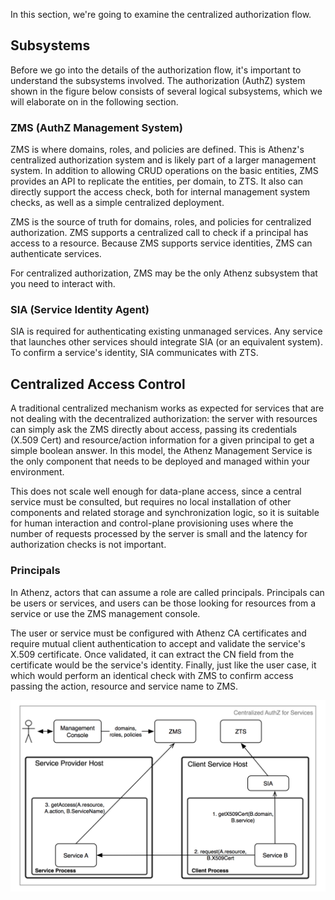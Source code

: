 In this section, we're going to examine the centralized authorization flow.

## Subsystems

Before we go into the details of the authorization flow, it's important
to understand the subsystems involved. The authorization (AuthZ) system
shown in the figure below consists of several logical subsystems, which
we will elaborate on in the following section.

### ZMS (AuthZ Management System)

ZMS is where domains, roles, and policies are defined. This is Athenz's
centralized authorization system and is likely part of a larger
management system.
In addition to allowing CRUD operations on the basic entities, ZMS
provides an API to replicate the entities, per domain, to
ZTS. It also can directly support the access
check, both for internal management system checks, as well as a simple
centralized deployment.

ZMS is the source of truth for domains, roles, and policies for
centralized authorization. ZMS supports a centralized call to check if a
principal has access to a resource. Because ZMS supports service
identities, ZMS can authenticate services.

For centralized authorization, ZMS may be the only Athenz subsystem that
you need to interact with.

### SIA (Service Identity Agent)

SIA is required for authenticating existing unmanaged services. Any service that launches other
services should integrate SIA (or an equivalent system). To confirm a
service's identity, SIA communicates with ZTS.

## Centralized Access Control

A traditional centralized mechanism works as expected for services that
are not dealing with the decentralized authorization: the server with
resources can simply ask the ZMS directly about access, passing its
credentials (X.509 Cert) and resource/action information for a
given principal to get a simple boolean answer. In this model, the
Athenz Management Service is the only component that needs to be
deployed and managed within your environment.

This does not scale well enough for data-plane access, since a central
service must be consulted, but requires no local installation of other
components and related storage and synchronization logic, so it is suitable
for human interaction and control-plane provisioning uses where the number
of requests processed by the server is small and the latency for authorization
checks is not important.

### Principals

In Athenz, actors that can assume a role are called principals.
Principals can be users or services, and users can be those looking for
resources from a service or use the ZMS management console. 

The user or service must be configured with Athenz CA certificates and 
require mutual client authentication to accept and validate the service's X.509 certificate.
Once validated, it can extract the CN field from the certificate would be the service's
identity. Finally, just like the user case, it which would perform an identical
check with ZMS to confirm access passing the action, resource and service
name to ZMS.

![Authenticated Service as Principal](images/centralized_authz_for_services.png)
